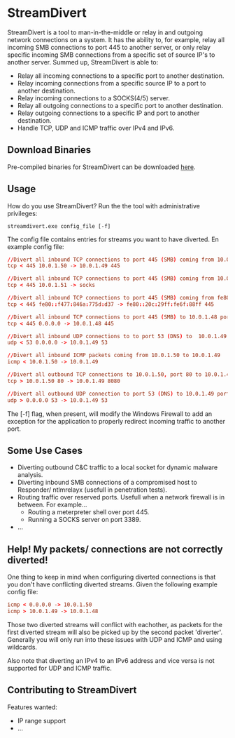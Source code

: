 # StreamDivert
StreamDivert is a tool to man-in-the-middle or relay in and outgoing network connections on a system. It has the ability to, for example, relay all incoming SMB connections to port 445 to another server, or only relay specific incoming SMB connections from a specific set of source IP's to another server. Summed up, StreamDivert is able to:


*  Relay all incoming connections to a specific port to another destination.
*  Relay incoming connections from a specific source IP to a port to another destination.
*  Relay incoming connections to a SOCKS(4/5) server.
*  Relay all outgoing connections to a specific port to another destination.
*  Relay outgoing connections to a specific IP and port to another destination.
*  Handle TCP, UDP and ICMP traffic over IPv4 and IPv6.

## Download Binaries
Pre-compiled binaries for StreamDivert can be downloaded [here](https://github.com/jellever/StreamDivert/releases).

## Usage
How do you use StreamDivert? Run the the tool with administrative privileges:

```console
streamdivert.exe config_file [-f]
```

The config file contains entries for streams you want to have diverted. En example config file:
```conf
//Divert all inbound TCP connections to port 445 (SMB) coming from 10.0.1.50 to 10.0.1.49 port 445
tcp < 445 10.0.1.50 -> 10.0.1.49 445

//Divert all inbound TCP connections to port 445 (SMB) coming from 10.0.1.51 to a local SOCKS server
tcp < 445 10.0.1.51 -> socks

//Divert all inbound TCP connections to port 445 (SMB) coming from fe80::f477:846a:775d:d37 to fe80::20c:29ff:fe6f:88ff port 445
tcp < 445 fe80::f477:846a:775d:d37 -> fe80::20c:29ff:fe6f:88ff 445

//Divert all inbound TCP connections to port 445 (SMB) to 10.0.1.48 port 445
tcp < 445 0.0.0.0 -> 10.0.1.48 445

//Divert all inbound UDP connections to to port 53 (DNS) to  10.0.1.49 port 53
udp < 53 0.0.0.0 -> 10.0.1.49 53

//Divert all inbound ICMP packets coming from 10.0.1.50 to 10.0.1.49
icmp < 10.0.1.50 -> 10.0.1.49

//Divert all outbound TCP connections to 10.0.1.50, port 80 to 10.0.1.49 port 8080
tcp > 10.0.1.50 80 -> 10.0.1.49 8080

//Divert all outbound UDP connection to port 53 (DNS) to 10.0.1.49 port 53
udp > 0.0.0.0 53 -> 10.0.1.49 53
```

The [-f] flag, when present, will modify the Windows Firewall to add an exception for the application to properly redirect incoming traffic to another port.

## Some Use Cases
*  Diverting outbound C&C traffic to a local socket for dynamic malware analysis.
*  Diverting inbound SMB connections of a compromised host to Responder/ ntlmrelayx (usefull in penetration tests).
*  Routing traffic over reserved ports. Usefull when a network firewall is in between. For example...
    *  Routing a meterpreter shell over port 445.
    *  Running a SOCKS server on port 3389.
*  ...

## Help! My packets/ connections are not correctly diverted!
One thing to keep in mind when configuring diverted connections is that you don't have conflicting diverted streams. Given the following example config file:
```conf
icmp < 0.0.0.0 -> 10.0.1.50
icmp > 10.0.1.49 -> 10.0.1.48
```
Those two diverted streams will conflict with eachother, as packets for the first diverted stream will also be picked up by the second packet 'diverter'. Generally you will only run into these issues with UDP and ICMP and using wildcards. 

Also note that diverting an IPv4 to an IPv6 address and vice versa is not supported for UDP and ICMP traffic.
## Contributing to StreamDivert
Features wanted:
*  IP range support
*  ...
